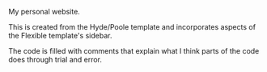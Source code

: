 My personal website.

This is created from the Hyde/Poole template and incorporates aspects of the Flexible template's sidebar. 

The code is filled with comments that explain what I think parts of the code does through trial and error.  
